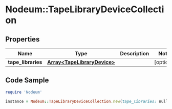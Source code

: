 # Nodeum::TapeLibraryDeviceCollection

## Properties

Name | Type | Description | Notes
------------ | ------------- | ------------- | -------------
**tape_libraries** | [**Array&lt;TapeLibraryDevice&gt;**](TapeLibraryDevice.md) |  | [optional] 

## Code Sample

```ruby
require 'Nodeum'

instance = Nodeum::TapeLibraryDeviceCollection.new(tape_libraries: null)
```


